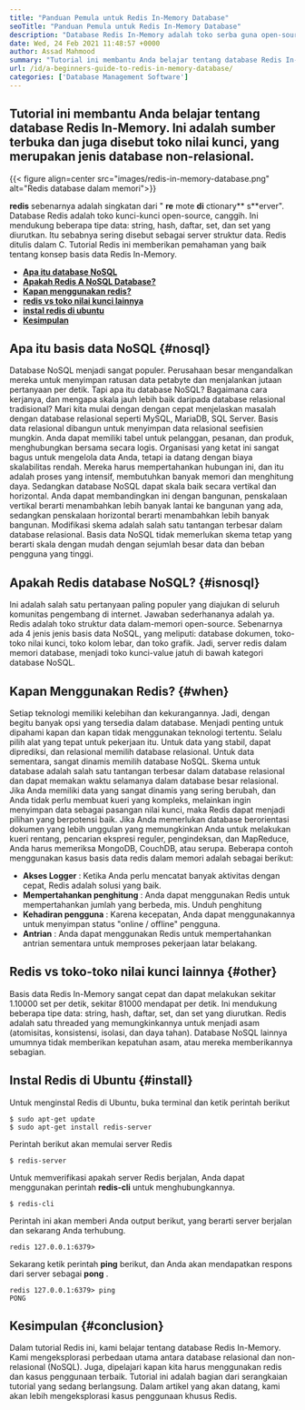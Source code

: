 ```yaml
---
title: "Panduan Pemula untuk Redis In-Memory Database" 
seoTitle: "Panduan Pemula untuk Redis In-Memory Database" 
description: "Database Redis In-Memory adalah toko serba guna open-source. Ini juga disebut database NoSQL. Tutorial Redis ini memandu Anda tentang konsep inti Redis." 
date: Wed, 24 Feb 2021 11:48:57 +0000
author: Assad Mahmood
summary: "Tutorial ini membantu Anda belajar tentang database Redis In-Memory. Ini adalah sumber terbuka dan juga disebut toko nilai kunci, yang merupakan jenis database non-relasional." 
url: /id/a-beginners-guide-to-redis-in-memory-database/
categories: ['Database Management Software']
---
```


## Tutorial ini membantu Anda belajar tentang database Redis In-Memory. Ini adalah sumber terbuka dan juga disebut toko nilai kunci, yang merupakan jenis database non-relasional.

{{< figure align=center src="images/redis-in-memory-database.png" alt="Redis database dalam memori">}}

 **redis** sebenarnya adalah singkatan dari " **re** mote **di** ctionary** s**erver". Database Redis adalah toko kunci-kunci open-source, canggih. Ini mendukung beberapa tipe data: string, hash, daftar, set, dan set yang diurutkan. Itu sebabnya sering disebut sebagai server struktur data. Redis ditulis dalam C. Tutorial Redis ini memberikan pemahaman yang baik tentang konsep basis data Redis In-Memory.
*  **[Apa itu database NoSQL][1]**  
*  **[Apakah Redis A NoSQL Database?][2]**  
*  **[Kapan menggunakan redis?][3]**  
*  **[redis vs toko nilai kunci lainnya][4]**  
*  **[instal redis di ubuntu][5]**  
*  **[Kesimpulan][6]**  

## Apa itu basis data NoSQL {#nosql}

Database NoSQL menjadi sangat populer. Perusahaan besar mengandalkan mereka untuk menyimpan ratusan data petabyte dan menjalankan jutaan pertanyaan per detik. Tapi apa itu database NoSQL? Bagaimana cara kerjanya, dan mengapa skala jauh lebih baik daripada database relasional tradisional? Mari kita mulai dengan dengan cepat menjelaskan masalah dengan database relasional seperti MySQL, MariaDB, SQL Server.
Basis data relasional dibangun untuk menyimpan data relasional seefisien mungkin. Anda dapat memiliki tabel untuk pelanggan, pesanan, dan produk, menghubungkan bersama secara logis. Organisasi yang ketat ini sangat bagus untuk mengelola data Anda, tetapi ia datang dengan biaya skalabilitas rendah. Mereka harus mempertahankan hubungan ini, dan itu adalah proses yang intensif, membutuhkan banyak memori dan menghitung daya.
Sedangkan database NoSQL dapat skala baik secara vertikal dan horizontal. Anda dapat membandingkan ini dengan bangunan, penskalaan vertikal berarti menambahkan lebih banyak lantai ke bangunan yang ada, sedangkan penskalaan horizontal berarti menambahkan lebih banyak bangunan. Modifikasi skema adalah salah satu tantangan terbesar dalam database relasional. Basis data NoSQL tidak memerlukan skema tetap yang berarti skala dengan mudah dengan sejumlah besar data dan beban pengguna yang tinggi.

## Apakah Redis database NoSQL? {#isnosql}

Ini adalah salah satu pertanyaan paling populer yang diajukan di seluruh komunitas pengembang di internet. Jawaban sederhananya adalah ya. Redis adalah toko struktur data dalam-memori open-source.
Sebenarnya ada 4 jenis jenis basis data NoSQL, yang meliputi: database dokumen, toko-toko nilai kunci, toko kolom lebar, dan toko grafik. Jadi, server redis dalam memori database, menjadi toko kunci-value jatuh di bawah kategori database NoSQL.

## Kapan Menggunakan Redis?  {#when}

Setiap teknologi memiliki kelebihan dan kekurangannya. Jadi, dengan begitu banyak opsi yang tersedia dalam database. Menjadi penting untuk dipahami kapan dan kapan tidak menggunakan teknologi tertentu. Selalu pilih alat yang tepat untuk pekerjaan itu.
Untuk data yang stabil, dapat diprediksi, dan relasional memilih database relasional. Untuk data sementara, sangat dinamis memilih database NoSQL. Skema untuk database adalah salah satu tantangan terbesar dalam database relasional dan dapat memakan waktu selamanya dalam database besar relasional.
Jika Anda memiliki data yang sangat dinamis yang sering berubah, dan Anda tidak perlu membuat kueri yang kompleks, melainkan ingin menyimpan data sebagai pasangan nilai kunci, maka Redis dapat menjadi pilihan yang berpotensi baik. Jika Anda memerlukan database berorientasi dokumen yang lebih unggulan yang memungkinkan Anda untuk melakukan kueri rentang, pencarian ekspresi reguler, pengindeksan, dan MapReduce, Anda harus memeriksa MongoDB, CouchDB, atau serupa.
Beberapa contoh menggunakan kasus basis data redis dalam memori adalah sebagai berikut:
*  **Akses Logger**  : Ketika Anda perlu mencatat banyak aktivitas dengan cepat, Redis adalah solusi yang baik.
*  **Mempertahankan penghitung**  : Anda dapat menggunakan Redis untuk mempertahankan jumlah yang berbeda, mis. Unduh penghitung
*  **Kehadiran pengguna**  : Karena kecepatan, Anda dapat menggunakannya untuk menyimpan status "online / offline" pengguna.
*  **Antrian**  : Anda dapat menggunakan Redis untuk mempertahankan antrian sementara untuk memproses pekerjaan latar belakang.

## Redis vs toko-toko nilai kunci lainnya {#other}

Basis data Redis In-Memory sangat cepat dan dapat melakukan sekitar 1.10000 set per detik, sekitar 81000 mendapat per detik. Ini mendukung beberapa tipe data: string, hash, daftar, set, dan set yang diurutkan. Redis adalah satu threaded yang memungkinkannya untuk menjadi asam (atomisitas, konsistensi, isolasi, dan daya tahan). Database NoSQL lainnya umumnya tidak memberikan kepatuhan asam, atau mereka memberikannya sebagian.

## Instal Redis di Ubuntu {#install}

Untuk menginstal Redis di Ubuntu, buka terminal dan ketik perintah berikut
```
$ sudo apt-get update 
$ sudo apt-get install redis-server
```
Perintah berikut akan memulai server Redis
```
$ redis-server
```
Untuk memverifikasi apakah server Redis berjalan, Anda dapat menggunakan perintah  **redis-cli**  untuk menghubungkannya.
```
$ redis-cli 
```
Perintah ini akan memberi Anda output berikut, yang berarti server berjalan dan sekarang Anda terhubung.
```
redis 127.0.0.1:6379>
```
Sekarang ketik perintah  **ping** berikut, dan Anda akan mendapatkan respons dari server sebagai **pong**  .
```
redis 127.0.0.1:6379> ping
PONG
```

## Kesimpulan {#conclusion}

Dalam tutorial Redis ini, kami belajar tentang database Redis In-Memory. Kami mengeksplorasi perbedaan utama antara database relasional dan non-relasional (NoSQL). Juga, dipelajari kapan kita harus menggunakan redis dan kasus penggunaan terbaik. Tutorial ini adalah bagian dari serangkaian tutorial yang sedang berlangsung. Dalam artikel yang akan datang, kami akan lebih mengeksplorasi kasus penggunaan khusus Redis.



 [1]: #nosql
 [2]: #isnosql
 [3]: #when
 [4]: #other
 [5]: #install
 [6]: #conclusion
